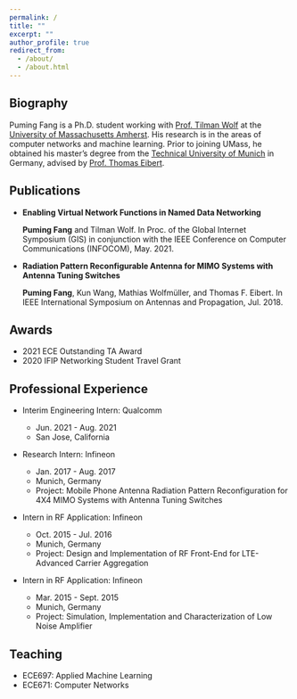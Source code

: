 ```yaml
---
permalink: /
title: ""
excerpt: ""
author_profile: true
redirect_from: 
  - /about/
  - /about.html
---
```


## Biography
Puming Fang is a Ph.D. student working with [Prof. Tilman Wolf](http://www.ecs.umass.edu/ece/wolf/) at the [University of Massachusetts Amherst](https://www.umass.edu/). His research is in the areas of computer networks and machine learning.  Prior to joining UMass, he obtained his master’s degree from the [Technical University of Munich](https://www.tum.de/en/) in Germany, advised by [Prof. Thomas Eibert](https://www.ei.tum.de/en/hft/people/professors/prof-dr-ing-thomas-eibert/prof-dr-ing-thomas-eibert/). 

## Publications
* **Enabling Virtual Network Functions in Named Data Networking**

  **Puming Fang** and Tilman Wolf. In Proc. of the Global Internet Symposium (GIS) in conjunction with the IEEE Conference on Computer Communications (INFOCOM), May. 2021.
* **Radiation Pattern Reconfigurable Antenna for MIMO Systems with Antenna Tuning Switches**

  **Puming Fang**, Kun Wang, Mathias Wolfmüller, and Thomas F. Eibert. In IEEE International Symposium on Antennas and Propagation, Jul. 2018. 

## Awards
*  2021 ECE Outstanding TA Award
*  2020 IFIP Networking Student Travel Grant

## Professional Experience
* Interim Engineering Intern: Qualcomm
  * Jun. 2021 - Aug. 2021
  * San Jose, California
* Research Intern: Infineon 
  * Jan. 2017 - Aug. 2017
  * Munich, Germany
  * Project: Mobile Phone Antenna Radiation Pattern Reconfiguration for 4X4 MIMO Systems with Antenna Tuning Switches
    
* Intern in RF Application: Infineon
  * Oct. 2015 - Jul. 2016  
  * Munich, Germany
  * Project: Design and Implementation of RF Front-End for LTE-Advanced Carrier Aggregation
   
* Intern in RF Application: Infineon
  * Mar. 2015 - Sept. 2015 
  * Munich, Germany
  * Project: Simulation, Implementation and Characterization of Low Noise Amplifier

## Teaching
* ECE697: Applied Machine Learning 
* ECE671: Computer Networks 
